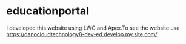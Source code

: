 # educationportal
I developed this website using LWC and Apex.To see the website use https://danocloudtechnology8-dev-ed.develop.my.site.com/
